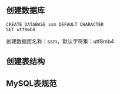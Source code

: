 ## 创建数据库
```
CREATE DATABASE ssm DEFAULT CHARACTER 
SET utf8mb4
```
创建数据库名称：ssm，默认字符集：utf8mb4
## 创建表结构


## MySQL表规范